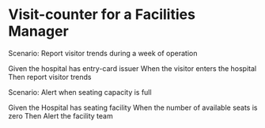 # Visit-counter for a Facilities Manager

Scenario: Report visitor trends during a week of operation

  Given the hospital has entry-card issuer
  When the visitor enters the hospital
  Then report visitor trends

Scenario: Alert when seating capacity is full

  Given the Hospital has seating facility
  When the number of available seats is zero
  Then Alert the facility team
